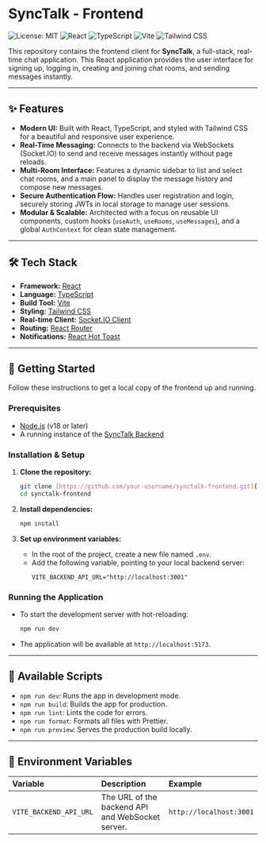 # SyncTalk - Frontend

![License: MIT](https://img.shields.io/badge/License-MIT-blue.svg)
![React](https://img.shields.io/badge/React-61DAFB?logo=react&logoColor=black)
![TypeScript](https://img.shields.io/badge/TypeScript-3178C6?logo=typescript&logoColor=white)
![Vite](https://img.shields.io/badge/Vite-646CFF?logo=vite&logoColor=white)
![Tailwind CSS](https://img.shields.io/badge/Tailwind_CSS-06B6D4?logo=tailwindcss&logoColor=white)

This repository contains the frontend client for **SyncTalk**, a full-stack, real-time chat application. This React application provides the user interface for signing up, logging in, creating and joining chat rooms, and sending messages instantly.

---

## ✨ Features

-   **Modern UI:** Built with React, TypeScript, and styled with Tailwind CSS for a beautiful and responsive user experience.
-   **Real-Time Messaging:** Connects to the backend via WebSockets (Socket.IO) to send and receive messages instantly without page reloads.
-   **Multi-Room Interface:** Features a dynamic sidebar to list and select chat rooms, and a main panel to display the message history and compose new messages.
-   **Secure Authentication Flow:** Handles user registration and login, securely storing JWTs in local storage to manage user sessions.
-   **Modular & Scalable:** Architected with a focus on reusable UI components, custom hooks (`useAuth`, `useRooms`, `useMessages`), and a global `AuthContext` for clean state management.

---

## 🛠️ Tech Stack

-   **Framework:** [React](https://reactjs.org/)
-   **Language:** [TypeScript](https://www.typescriptlang.org/)
-   **Build Tool:** [Vite](https://vitejs.dev/)
-   **Styling:** [Tailwind CSS](https://tailwindcss.com/)
-   **Real-time Client:** [Socket.IO Client](https://socket.io/docs/v4/client-api/)
-   **Routing:** [React Router](https://reactrouter.com/)
-   **Notifications:** [React Hot Toast](https://react-hot-toast.com/)

---

## 🚀 Getting Started

Follow these instructions to get a local copy of the frontend up and running.

### Prerequisites

-   [Node.js](https://nodejs.org/) (v18 or later)
-   A running instance of the [SyncTalk Backend](https://github.com/your-username/synctalk-backend)

### Installation & Setup

1.  **Clone the repository:**
    ```bash
    git clone [https://github.com/your-username/synctalk-frontend.git](https://github.com/your-username/synctalk-frontend.git)
    cd synctalk-frontend
    ```

2.  **Install dependencies:**
    ```bash
    npm install
    ```

3.  **Set up environment variables:**
    -   In the root of the project, create a new file named `.env`.
    -   Add the following variable, pointing to your local backend server:
        ```env
        VITE_BACKEND_API_URL="http://localhost:3001"
        ```

### Running the Application

-   To start the development server with hot-reloading:
    ```bash
    npm run dev
    ```
-   The application will be available at `http://localhost:5173`.

---

## 📜 Available Scripts

-   `npm run dev`: Runs the app in development mode.
-   `npm run build`: Builds the app for production.
-   `npm run lint`: Lints the code for errors.
-   `npm run format`: Formats all files with Prettier.
-   `npm run preview`: Serves the production build locally.

---

## 🔑 Environment Variables

| Variable             | Description                                       | Example                 |
| :------------------- | :------------------------------------------------ | :---------------------- |
| `VITE_BACKEND_API_URL` | The URL of the backend API and WebSocket server.  | `http://localhost:3001` |
